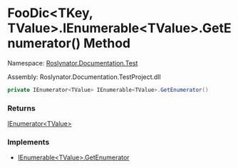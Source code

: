 # FooDic\<TKey, TValue>\.IEnumerable\<TValue>\.GetEnumerator\(\) Method

Namespace: [Roslynator.Documentation.Test](../../README.md)

Assembly: Roslynator\.Documentation\.TestProject\.dll

```csharp
private IEnumerator<TValue> IEnumerable<TValue>.GetEnumerator()
```

### Returns

[IEnumerator\<TValue>](https://docs.microsoft.com/en-us/dotnet/api/system.collections.generic.ienumerator-1)

### Implements

* [IEnumerable\<TValue>.GetEnumerator](https://docs.microsoft.com/en-us/dotnet/api/system.collections.generic.ienumerable-1.getenumerator)
